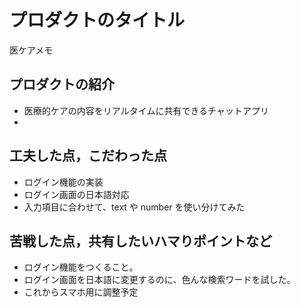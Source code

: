 # プロダクトのタイトル

医ケアメモ
[]()

## プロダクトの紹介

- 医療的ケアの内容をリアルタイムに共有できるチャットアプリ
-

## 工夫した点，こだわった点

- ログイン機能の実装
- ログイン画面の日本語対応
- 入力項目に合わせて、text や number を使い分けてみた

## 苦戦した点，共有したいハマりポイントなど

- ログイン機能をつくること。
- ログイン画面を日本語に変更するのに、色んな検索ワードを試した。
- これからスマホ用に調整予定
